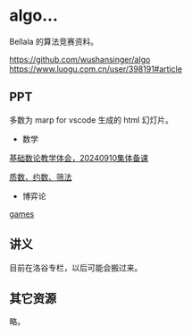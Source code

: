 # algo...

Bellala 的算法竞赛资料。

https://github.com/wushansinger/algo
https://www.luogu.com.cn/user/398191#article

## PPT

多数为 marp for vscode 生成的 html 幻灯片。

- 数学

[基础数论教学体会，20240910集体备课](ppt/基础数论教学体会20240910.html)

[质数、约数、筛法](ppt/prime_factor_sieve.html)




- 博弈论

[games](ppt/games.html)



## 讲义

目前在洛谷专栏，以后可能会搬过来。



## 其它资源

略。

